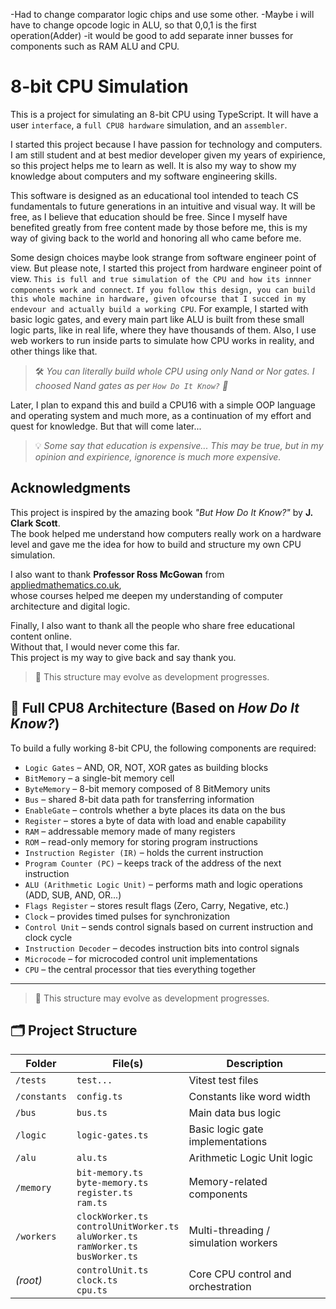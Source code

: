-Had to change comparator logic chips and use some other. 
-Maybe i will have to change opcode logic in ALU, so that 0,0,1 is the first operation(Adder)
-it would be good to add separate inner busses for components such as RAM ALU and CPU. 


# 8-bit CPU Simulation

This is a project for simulating an 8-bit CPU using TypeScript. It will have a user `interface`, a `full CPU8 hardware` simulation, and an `assembler`.

I started this project because I have passion for technology and computers. I am still student and at best medior developer given my years of expirience, so this project helps me to learn as well. It is also my way to show my knowledge about computers and my software engineering skills.

This software is designed as an educational tool intended to teach CS fundamentals to future generations in an intuitive and visual way. It will be free, as I believe that education should be free. Since I myself have benefited greatly from free content made by those before me, this is my way of giving back to the world and honoring all who came before me.

Some design choices maybe look strange from software engineer point of view. But please note, I started this project from hardware engineer point of view. `This is full and true simulation of the CPU and how its innner components work and connect`. `If you follow this design, you can build this whole machine in hardware, given ofcourse that I succed in my endevour and actually build a working CPU`. For example, I started with basic logic gates, and every main part like ALU is built from these small logic parts, like in real life, where they have thousands of them. Also, I use web workers to run inside parts to simulate how CPU works in reality, and other things like that.
> 🛠️ *You can literally build whole CPU using only Nand or Nor gates. I choosed Nand gates as per `How Do It Know?` 📖*

Later, I plan to expand this and build a CPU16 with a simple OOP language and operating system and much more, as a continuation of my effort and quest for knowledge. But that will come later...

> 💡 *Some say that education is expensive... This may be true, but in my opinion and expirience, ignorence is much more expensive.*

## Acknowledgments

This project is inspired by the amazing book *"But How Do It Know?"* by **J. Clark Scott**.  
The book helped me understand how computers really work on a hardware level and gave me the idea for how to build and structure my own CPU simulation.

I also want to thank **Professor Ross McGowan** from [appliedmathematics.co.uk](https://www.appliedmathematics.co.uk),  
whose courses helped me deepen my understanding of computer architecture and digital logic.

<!-- Also, special thanks to Anthony Aliciea from Dont Immitate, understand, whose course on JS was fundamental in enabling me to write this  -->

Finally, I also want to thank all the people who share free educational content online.  
Without that, I would never come this far.  
This project is my way to give back and say thank you.





> 🔧 This structure may evolve as development progresses.
## 🧩 Full CPU8 Architecture (Based on *How Do It Know?*)

To build a fully working 8-bit CPU, the following components are required:

- `Logic Gates` – AND, OR, NOT, XOR gates as building blocks
- `BitMemory` – a single-bit memory cell
- `ByteMemory` – 8-bit memory composed of 8 BitMemory units
- `Bus` – shared 8-bit data path for transferring information
- `EnableGate` – controls whether a byte places its data on the bus
- `Register` – stores a byte of data with load and enable capability
- `RAM` – addressable memory made of many registers
- `ROM` – read-only memory for storing program instructions
- `Instruction Register (IR)` – holds the current instruction
- `Program Counter (PC)` – keeps track of the address of the next instruction
- `ALU (Arithmetic Logic Unit)` – performs math and logic operations (ADD, SUB, AND, OR...)
- `Flags Register` – stores result flags (Zero, Carry, Negative, etc.)
- `Clock` – provides timed pulses for synchronization
- `Control Unit` – sends control signals based on current instruction and clock cycle
- `Instruction Decoder` – decodes instruction bits into control signals
- `Microcode` – for microcoded control unit implementations
- `CPU` – the central processor that ties everything together


---
> 🔧 This structure may evolve as development progresses.
## 🗂️ Project Structure

| Folder         | File(s)                       | Description                      |
|----------------|-------------------------------|----------------------------------|
| `/tests`       | `test...`                     | Vitest test files                |
| `/constants`   | `config.ts`                   | Constants like word width        |
| `/bus`         | `bus.ts`                      | Main data bus logic              |
| `/logic`       | `logic-gates.ts`              | Basic logic gate implementations |
| `/alu`         | `alu.ts`                      | Arithmetic Logic Unit logic      |
| `/memory`      | `bit-memory.ts`<br>`byte-memory.ts`<br>`register.ts`<br>`ram.ts` | Memory-related components        |
| `/workers`     | `clockWorker.ts`<br>`controlUnitWorker.ts`<br>`aluWorker.ts`<br>`ramWorker.ts`<br>`busWorker.ts` | Multi-threading / simulation workers |
| *(root)*       | `controlUnit.ts`<br>`clock.ts`<br>`cpu.ts` | Core CPU control and orchestration |





